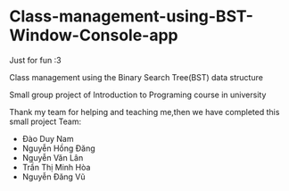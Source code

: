 # Class-management-using-BST-Window-Console-app
  Just for fun :3
  
  
Class management using the Binary Search Tree(BST) data structure


Small group project of Introduction to Programing course in university

Thank my team for helping and teaching me,then we have completed this small project
  Team:
- Đào Duy Nam
- Nguyễn Hồng Đăng
- Nguyễn Văn Lân
- Trần Thị Minh Hòa
- Nguyễn Đăng Vũ

